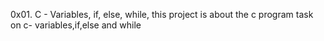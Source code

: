 0x01. C - Variables, if, else, while, this project is about the c program task on c- variables,if,else and while
